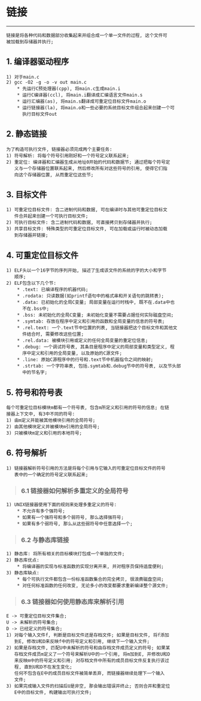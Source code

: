 # **链接**
***

    链接是将各种代码和数据部分收集起来并组合成一个单一文件的过程, 这个文件可
    被加载到存储器并执行;


## **1. 编译器驱动程序**
    1) 对于main.c
    2) gcc -O2 -g -o -v out main.c
        * 先运行C预处理器(cpp), 将main.c生成main.i
        * 运行C编译器(ccl), 将main.i翻译成汇编语言文件main.s
        * 运行汇编器(as), 将main.s翻译成可重定位目标文件main.o
        * 运行链接器(la), 将main.o和一些必要的系统目标文件组合起来创建一个可
          执行目标文件out

## **2. 静态链接**
    为了构造可执行文件, 链接器必须完成两个主要任务:
    1) 符号解析: 将每个符号引用刚好和一个符号定义联系起来;
    2) 重定位: 编译器和汇编器生成从地址0开始的代码和数据节; 通过把每个符号定
       义与一个存储器位置联系起来, 然后修改所有对这些符号的引用, 使得它们指
       向这个存储器位置, 从而重定位这些节;

## **3. 目标文件**
    1) 可重定位目标文件: 含二进制代码和数据, 可在编译时与其他可重定位目标文
       件合并起来创建一个可执行目标文件;
    2) 可执行目标文件: 含二进制代码和数据, 可直接拷贝到存储器并执行;
    3) 共享目标文件: 特殊类型的可重定位目标文件, 可在加载或运行时被动态加载
       到存储器并链接;

## **4. 可重定位目标文件**
    1) ELF头以一个16字节的序列开始, 描述了生成该文件的系统的字的大小和字节
       顺序;
    2) ELF包含以下几个节:
        * .text: 已编译程序的机器代码;
        * .rodata: 只读数据(如printf语句中的格式串和开关语句的跳转表);
        * .data: 已初始化的全局C变量; 局部变量在运行时栈中, 既不在.data中也
          不在.bss中;
        * .bss: 未初始化的全局C变量; 未初始化变量不需要占据任何实际磁盘空间;
        * .symtab: 存放在程序中定义和引用的函数和全局变量的信息的符号表;
        * .rel.text: 一个.text节中位置的列表, 当链接器把这个目标文件和其他文
          件结合时, 需要修改这些位置;
        * .rel.data: 被模块引用或定义的任何全局变量的重定位信息;
        * .debug: 一个调试符号表, 其条目是程序中定义的局部变量和类型定义, 程
          序中定义和引用的全局变量, 以及原始的C源文件;
        * .line: 原始C源程序中的行号和.text节中机器指令之间的映射;
        * .strtab: 一个字符串表, 包括.symtab和.debug节中的符号表, 以及节头部
          中的节名字;

## **5. 符号和符号表**
    每个可重定位目标模块m都有一个符号表, 包含m所定义和引用的符号的信息; 在链
    接器上下文中, 有3中不同的符号:
    1) 由m定义并能被其他模块引用的全局符号;
    2) 由其他模块定义并被模块m引用的全局符号;
    3) 只被模块m定义和引用的本地符号;

## **6. 符号解析**
    1) 链接器解析符号引用的方法是将每个引用与它输入的可重定位目标文件的符号
       表中的一个确定的符号定义联系起来;
> ### **6.1 链接器如何解析多重定义的全局符号**
    1) UNIX链接器使用下面的规则来处理多重定义的符号:
        * 不允许有多个强符号;
        * 如果有一个强符号和多个弱符号, 那么选择强符号;
        * 如果有多个弱符号, 那么从这些弱符号中任意选择一个;
> ### **6.2 与静态库链接**
    1) 静态库: 将所有相关的目标模块打包成一个单独的文件;
    2) 静态库优点:
        * 将编译器的实现与标准函数的实现分离开来, 并对程序员保持适度便利;
    3) 静态库缺点:
        * 每个可执行文件都包含一份标准函数集合的完全拷贝, 很浪费磁盘空间;
        * 对任何标准函数的任何改变, 无论多小的改变都要求重新编译整个源文件;
> ### **6.3 链接器如何使用静态库来解析引用**
    E -> 可重定位目标文件集合;
    U -> 未解析的符号集合;
    D -> 已经定义的符号集合;
    1) 对每个输入文件f, 判断是目标文件还是存档文件; 如果是目标文件, 将f添加
       到E, 修改U和D来反映f中的符号定义和引用, 继续下一个输入文件;
    2) 如果是存档文件, 匹配U中未解析的符号和由存档文件成员定义的符号; 如果某
       存档文件成员m定义了一个符号来解析U中的一个引用, 将m加到E, 并修改U和D 
       来反映m中的符号定义和引用; 对存档文件中所有的成员目标文件反复执行该过
       程, 直到U和D不在发生变化; 
       任何不包含在E中的成员目标文件被简单丢弃, 而链接器继续处理下一个输入
       文件;
    3) 如果完成输入文件的扫描后U是非空, 那会输出错误并终止; 否则合并和重定位
       E中的目标文件, 构建输出可执行文件;
